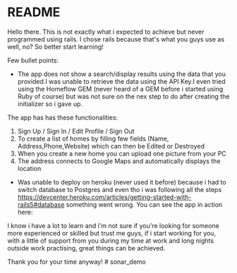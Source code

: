 # README

Hello there. This is not exactly what i expected to achieve but never programmed using rails. I chose rails because that's what you guys use as well, no? So better start learning!

Few bullet points:

- The app does not show a search/display results using the data that you provided.I was unable to retrieve the data using the API Key.I even tried using the Homeflow GEM (never heard of a GEM before i started using Ruby of course) but was not sure on the nex step to do after creating the initializer so i gave up. 

The app has has these functionalities: 
 1) Sign Up / Sign In / Edit Profile / Sign Out 
 2) To create a list of homes by filling few fields (Name, Address,Phone,Website) which can then be Edited or Destroyed
 3) When you create a new home you can upload one picture from your PC
 4) The address connects to Google Maps and automatically displays the location 


- Was unable to deploy on heroku (never used it before) because i had to switch database to Postgres and even tho i was following all the steps https://devcenter.heroku.com/articles/getting-started-with-rails5#database something went wrong. You can see the app in action here: 


I know i have a lot to learn and i'm not sure if you're looking for someone more experienced or skilled but trust me guys, if i start working for you, with a little of support from you during my time at work and long nights outside work practising, great things can be achieved.

Thank you for your time anyway! # sonar_demo
